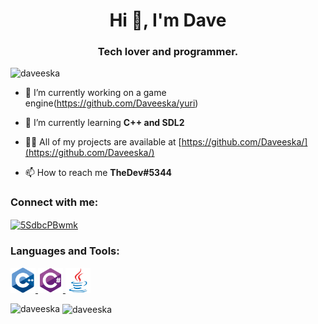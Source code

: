 <h1 align="center">Hi 👋, I'm Dave</h1>
<h3 align="center">Tech lover and programmer.</h3>

<p align="left"> <img src="https://komarev.com/ghpvc/?username=daveeska&label=Profile%20views&color=0e75b6&style=flat" alt="daveeska" /> </p>

- 🔭 I’m currently working on a game engine(https://github.com/Daveeska/yuri)

- 🌱 I’m currently learning **C++ and SDL2**

- 👨‍💻 All of my projects are available at [https://github.com/Daveeska/](https://github.com/Daveeska/)

- 📫 How to reach me **TheDev#5344**

<h3 align="left">Connect with me:</h3>
<p align="left">
<a href="https://discord.gg/5SdbcPBwmk" target="blank"><img align="center" src="https://raw.githubusercontent.com/rahuldkjain/github-profile-readme-generator/master/src/images/icons/Social/discord.svg" alt="5SdbcPBwmk" height="30" width="40" /></a>
</p>

<h3 align="left">Languages and Tools:</h3>
<p align="left"> <a href="https://www.w3schools.com/cpp/" target="_blank" rel="noreferrer"> <img src="https://raw.githubusercontent.com/devicons/devicon/master/icons/cplusplus/cplusplus-original.svg" alt="cplusplus" width="40" height="40"/> </a> <a href="https://www.w3schools.com/cs/" target="_blank" rel="noreferrer"> <img src="https://raw.githubusercontent.com/devicons/devicon/master/icons/csharp/csharp-original.svg" alt="csharp" width="40" height="40"/> </a> <a href="https://www.java.com" target="_blank" rel="noreferrer"> <img src="https://raw.githubusercontent.com/devicons/devicon/master/icons/java/java-original.svg" alt="java" width="40" height="40"/> </a> </p>

<p><img align="left" src="https://github-readme-stats.vercel.app/api/top-langs?username=daveeska&show_icons=true&locale=en&layout=compact" alt="daveeska" /></p>

<p>&nbsp;<img align="center" src="https://github-readme-stats.vercel.app/api?username=daveeska&show_icons=true&locale=en" alt="daveeska" /></p>


